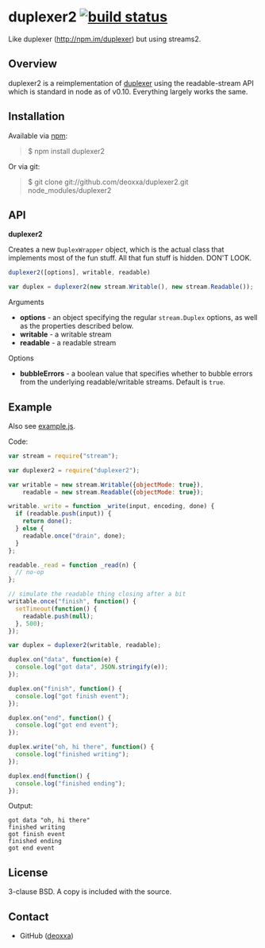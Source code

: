 duplexer2 [![build status](https://travis-ci.org/deoxxa/duplexer2.png)](https://travis-ci.org/deoxxa/fork)
=========

Like duplexer (http://npm.im/duplexer) but using streams2.

Overview
--------

duplexer2 is a reimplementation of [duplexer](http://npm.im/duplexer) using the
readable-stream API which is standard in node as of v0.10. Everything largely
works the same.

Installation
------------

Available via [npm](http://npmjs.org/):

> $ npm install duplexer2

Or via git:

> $ git clone git://github.com/deoxxa/duplexer2.git node_modules/duplexer2

API
---

**duplexer2**

Creates a new `DuplexWrapper` object, which is the actual class that implements
most of the fun stuff. All that fun stuff is hidden. DON'T LOOK.

```javascript
duplexer2([options], writable, readable)
```

```javascript
var duplex = duplexer2(new stream.Writable(), new stream.Readable());
```

Arguments

* __options__ - an object specifying the regular `stream.Duplex` options, as
  well as the properties described below.
* __writable__ - a writable stream
* __readable__ - a readable stream

Options

* __bubbleErrors__ - a boolean value that specifies whether to bubble errors
  from the underlying readable/writable streams. Default is `true`.

Example
-------

Also see [example.js](https://github.com/deoxxa/duplexer2/blob/master/example.js).

Code:

```javascript
var stream = require("stream");

var duplexer2 = require("duplexer2");

var writable = new stream.Writable({objectMode: true}),
    readable = new stream.Readable({objectMode: true});

writable._write = function _write(input, encoding, done) {
  if (readable.push(input)) {
    return done();
  } else {
    readable.once("drain", done);
  }
};

readable._read = function _read(n) {
  // no-op
};

// simulate the readable thing closing after a bit
writable.once("finish", function() {
  setTimeout(function() {
    readable.push(null);
  }, 500);
});

var duplex = duplexer2(writable, readable);

duplex.on("data", function(e) {
  console.log("got data", JSON.stringify(e));
});

duplex.on("finish", function() {
  console.log("got finish event");
});

duplex.on("end", function() {
  console.log("got end event");
});

duplex.write("oh, hi there", function() {
  console.log("finished writing");
});

duplex.end(function() {
  console.log("finished ending");
});
```

Output:

```
got data "oh, hi there"
finished writing
got finish event
finished ending
got end event
```

License
-------

3-clause BSD. A copy is included with the source.

Contact
-------

* GitHub ([deoxxa](http://github.com/deoxxa))
